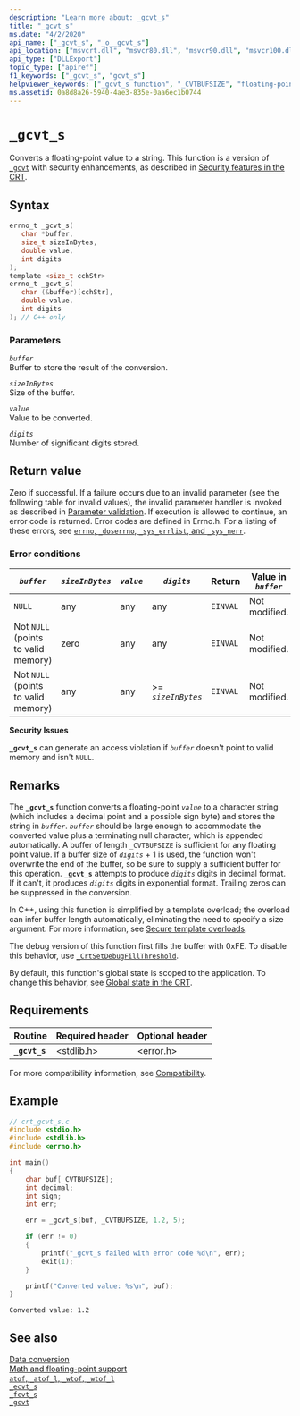 ```yaml
---
description: "Learn more about: _gcvt_s"
title: "_gcvt_s"
ms.date: "4/2/2020"
api_name: ["_gcvt_s", "_o__gcvt_s"]
api_location: ["msvcrt.dll", "msvcr80.dll", "msvcr90.dll", "msvcr100.dll", "msvcr100_clr0400.dll", "msvcr110.dll", "msvcr110_clr0400.dll", "msvcr120.dll", "msvcr120_clr0400.dll", "ucrtbase.dll", "api-ms-win-crt-convert-l1-1-0.dll", "api-ms-win-crt-private-l1-1-0.dll"]
api_type: ["DLLExport"]
topic_type: ["apiref"]
f1_keywords: ["_gcvt_s", "gcvt_s"]
helpviewer_keywords: ["_gcvt_s function", "_CVTBUFSIZE", "floating-point functions, converting number to string", "gcvt_s function", "numbers, converting to strings", "conversions, floating point to strings", "strings [C++], converting from floating point", "CVTBUFSIZE"]
ms.assetid: 0a8d8a26-5940-4ae3-835e-0aa6ec1b0744
---
```

# `_gcvt_s`

Converts a floating-point value to a string. This function is a version of [`_gcvt`](gcvt.md) with security enhancements, as described in [Security features in the CRT](../security-features-in-the-crt.md).

## Syntax

```C
errno_t _gcvt_s(
   char *buffer,
   size_t sizeInBytes,
   double value,
   int digits
);
template <size_t cchStr>
errno_t _gcvt_s(
   char (&buffer)[cchStr],
   double value,
   int digits
); // C++ only
```

### Parameters

*`buffer`*\
Buffer to store the result of the conversion.

*`sizeInBytes`*\
Size of the buffer.

*`value`*\
Value to be converted.

*`digits`*\
Number of significant digits stored.

## Return value

Zero if successful. If a failure occurs due to an invalid parameter (see the following table for invalid values), the invalid parameter handler is invoked as described in [Parameter validation](../parameter-validation.md). If execution is allowed to continue, an error code is returned. Error codes are defined in Errno.h. For a listing of these errors, see [`errno`, `_doserrno`, `_sys_errlist`, and `_sys_nerr`](../errno-doserrno-sys-errlist-and-sys-nerr.md).

### Error conditions

|*`buffer`*|*`sizeInBytes`*|*`value`*|*`digits`*|Return|Value in *`buffer`*|
|--------------|-------------------|-------------|--------------|------------|-----------------------|
|`NULL`|any|any|any|`EINVAL`|Not modified.|
|Not `NULL` (points to valid memory)|zero|any|any|`EINVAL`|Not modified.|
|Not `NULL` (points to valid memory)|any|any|>= *`sizeInBytes`*|`EINVAL`|Not modified.|

**Security Issues**

**`_gcvt_s`** can generate an access violation if *`buffer`* doesn't point to valid memory and isn't `NULL`.

## Remarks

The **`_gcvt_s`** function converts a floating-point *`value`* to a character string (which includes a decimal point and a possible sign byte) and stores the string in *`buffer`*. *`buffer`* should be large enough to accommodate the converted value plus a terminating null character, which is appended automatically. A buffer of length `_CVTBUFSIZE` is sufficient for any floating point value. If a buffer size of *`digits`* + 1 is used, the function won't overwrite the end of the buffer, so be sure to supply a sufficient buffer for this operation. **`_gcvt_s`** attempts to produce *`digits`* digits in decimal format. If it can't, it produces *`digits`* digits in exponential format. Trailing zeros can be suppressed in the conversion.

In C++, using this function is simplified by a template overload; the overload can infer buffer length automatically, eliminating the need to specify a size argument. For more information, see [Secure template overloads](../secure-template-overloads.md).

The debug version of this function first fills the buffer with 0xFE. To disable this behavior, use [`_CrtSetDebugFillThreshold`](crtsetdebugfillthreshold.md).

By default, this function's global state is scoped to the application. To change this behavior, see [Global state in the CRT](../global-state.md).

## Requirements

|Routine|Required header|Optional header|
|-------------|---------------------|---------------------|
|**`_gcvt_s`**|\<stdlib.h>|\<error.h>|

For more compatibility information, see [Compatibility](../compatibility.md).

## Example

```C
// crt_gcvt_s.c
#include <stdio.h>
#include <stdlib.h>
#include <errno.h>

int main()
{
    char buf[_CVTBUFSIZE];
    int decimal;
    int sign;
    int err;

    err = _gcvt_s(buf, _CVTBUFSIZE, 1.2, 5);

    if (err != 0)
    {
        printf("_gcvt_s failed with error code %d\n", err);
        exit(1);
    }

    printf("Converted value: %s\n", buf);
}
```

```Output
Converted value: 1.2
```

## See also

[Data conversion](../data-conversion.md)\
[Math and floating-point support](../floating-point-support.md)\
[`atof`, `_atof_l`, `_wtof`, `_wtof_l`](atof-atof-l-wtof-wtof-l.md)\
[`_ecvt_s`](ecvt-s.md)\
[`_fcvt_s`](fcvt-s.md)\
[`_gcvt`](gcvt.md)
